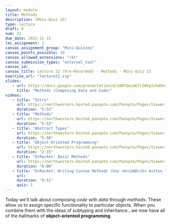 ```yaml
---
layout: module
title: Methods
description: (Mini-Quiz 15)
type: lecture
draft: 0
num: 22
due_date: 2023-11-15
lec_assignment: 1
canvas_assignment_group: "Mini-Quizzes"
canvas_points_possible: 10
canvas_allowed_extensions: "rkt"
canvas_submission_types: "external_tool"
canvas_id: 
canvas_title: Lecture 22 (Pre-Recorded) - Methods - Mini-Quiz 15
exercise_url: "lecture22.zip"
slides:
   - url: https://docs.google.com/presentation/d/100TQejmEfcIWtp2xhA9nzVRT0tlaoTyIs5ZOnYGLmpE/edit?usp=sharing
     title: "Methods (Composing Data and Code)"
videos:
   - title: "Intro"
     url: https://northwestern.hosted.panopto.com/Panopto/Pages/Viewer.aspx?id=b7a7c96c-da86-4ec1-b3b5-b0b801887a9b
     duration: "5:52"
   - title: "Methods"
     url: https://northwestern.hosted.panopto.com/Panopto/Pages/Viewer.aspx?id=1a4f944c-896e-4b61-90b9-b0b801887948
     duration: "5:53"   
   - title: "Abstract Types"
     url: https://northwestern.hosted.panopto.com/Panopto/Pages/Viewer.aspx?id=a61fbfeb-acd0-4e88-9cd2-b0b801887354
     duration: "5:50"
   - title: "Object-Oriented Programming"
     url: https://northwestern.hosted.panopto.com/Panopto/Pages/Viewer.aspx?id=9f85546c-cbc6-45bb-8838-b0b801887392
     duration: "2:15"
   - title: "DrRacket: Basic Methods"
     url: https://northwestern.hosted.panopto.com/Panopto/Pages/Viewer.aspx?id=56fc0bf4-678e-45da-913b-b0b8018873c6
     duration: "6:00"
   - title: "DrRacket: Writing Custom Methods (Use <b>LOAD</b> button to access MQ)"
     url: 
     duration: "9:51"
     quiz: 1
---
```


Today we'll talk about composing _code_ with _data_ through _methods_. These allow us to assign specific functionality to particular objects. When you combine them with the ideas of subtyping and inheritance...we now have all of the hallmarks of **object-oriented programming**.